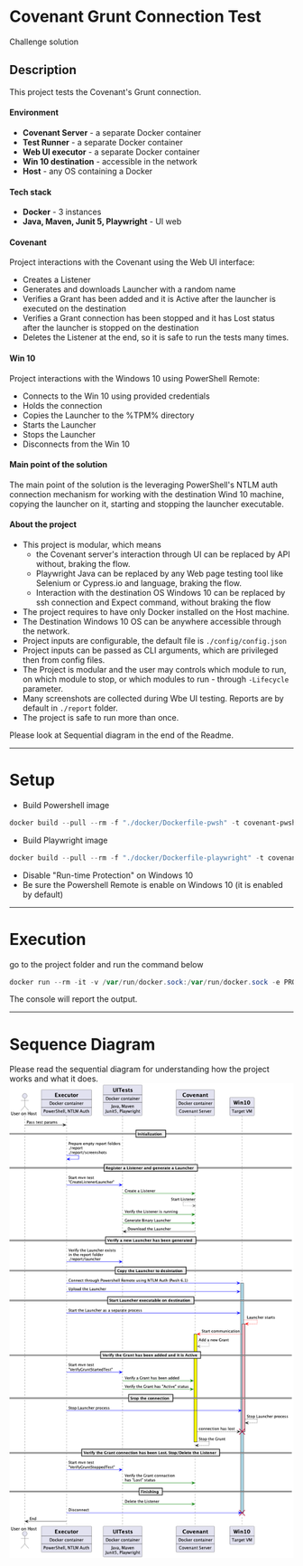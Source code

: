 # Covenant Grunt Connection Test
Challenge solution

## Description

This project tests the Covenant's Grunt connection.

#### Environment

* **Covenant Server** - a separate Docker container
* **Test Runner** - a separate Docker container
* **Web UI executor** - a separate Docker container
* **Win 10 destination** - accessible in the network
* **Host** - any OS containing a Docker

#### Tech stack
* **Docker** - 3 instances
* **Java, Maven, Junit 5, Playwright** - UI web

#### Covenant

Project interactions with the Covenant using the Web UI interface:
* Creates a Listener
* Generates and downloads Launcher with a random name
* Verifies a Grant has been added and it is Active after the launcher is executed on the destination
* Verifies a Grant connection has been stopped and it has Lost 
status after the launcher is stopped on the destination
* Deletes the Listener at the end, so it is safe to run the tests many times.


#### Win 10

Project interactions with the Windows 10 using PowerShell Remote:
* Connects to the Win 10 using provided credentials
* Holds the connection
* Copies the Launcher to the %TPM% directory
* Starts the Launcher
* Stops the Launcher
* Disconnects from the Win 10 


#### Main point of the solution
The main point of the solution is the leveraging PowerShell's NTLM auth connection mechanism for working with the destination Wind 10 machine, copying the launcher on it, starting and stopping the launcher executable.


#### About the project

* This project is modular, which means
    * the Covenant server's interaction through UI can be replaced by API without, braking the flow.
    * Playwright Java can be replaced by any Web page testing tool like Selenium or Cypress.io and language, braking the flow.
    * Interaction with the destination OS Windows 10 can be replaced by ssh connection and Expect command, without braking the flow
* The project requires to have only Docker installed on the Host machine.
* The Destination Windows 10 OS can be anywhere accessible through the network.
* Project inputs are configurable, the default file is `./config/config.json`
* Project inputs can be passed as CLI arguments, which are privileged then from config files.
* The Project is modular and the user may controls which module to run, on which module to stop, or which modules to run - through `-Lifecycle` parameter.
* Many screenshots are collected during Wbe UI testing. Reports are by default in `./report` folder.
* The project is safe to run more than once.

Please look at Sequential diagram in the end of the Readme.

---

# Setup

* Build Powershell image
```powershell
docker build --pull --rm -f "./docker/Dockerfile-pwsh" -t covenant-pwsh-java:v1 .
```

* Build Playwright image
```powershell
docker build --pull --rm -f "./docker/Dockerfile-playwright" -t covenant-pw-java:v1 .
```
* Disable "Run-time Protection" on Windows 10
* Be sure the Powershell Remote is enable on Windows 10 (it is enabled by default)

---

# Execution

go to the project folder and run the command below
```powershell
docker run --rm -it -v /var/run/docker.sock:/var/run/docker.sock -e PROJECT_ROOT=`pwd` -v `pwd`:/runner covenant-pwsh-java:v1 ./TestRunner.ps1
```

The console will report the output.

---

# Sequence Diagram
Please read the sequential diagram for understanding how the project works and what it does.
![Diagram](./Diagram/Diagram.png)